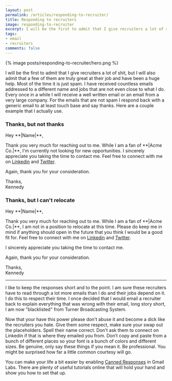 ```yaml
---
layout: post
permalink: /articles/responding-to-recruiter/
title: Responding to recruiters
image: responding-to-recruiter
excerpt: I will be the first to admit that I give recruiters a lot of shit, but I will also admit that a few of them are truly great at their job and have been a huge help.
tags:
- email
- recruiters
comments: false
---
```


<div class="hero">{% image posts/responding-to-recruiter/hero.png %}</div>

<p>I will be the first to admit that I give recruiters a lot of shit, but I will also admit that a few of them are truly great at their job and have been a huge help. Most of the time it is just spam. I have received countless emails addressed to a different name and jobs that are not even close to what I do. Every once in a while I will receive a well written email or an email from a very large company. For the emails that are not spam I respond back with a generic email to at least touch base and say thanks. Here are a couple example that I actually use.</p>

<h3>Thanks, but not thanks</h3>

<p>Hey **|Name|**,</p>

<p>Thank you very much for reaching out to me. While I am a fan of **|Acme Co.|**, I'm currently not looking for new opportunities. I sincerely appreciate you taking the time to contact me. Feel free to connect with me on <a href="http://www.linkedin.com/in/kennedysgarage">Linkedin</a> and <a href="https://twitter.com/kennedysgarage">Twitter</a>.</p>

<p>Again, thank you for your consideration.</p>

<p>Thanks,<br/>
Kennedy</p>

<h3>Thanks, but I can't relocate</h3>

<p>Hey **|Name|**,</p>

<p>Thank you very much for reaching out to me. While I am a fan of **|Acme Co.|**, I am not in a position to relocate at this time. Please do keep me in mind if anything should open in the future that you think I would be a good fit for. Feel free to connect with me on <a href="http://www.linkedin.com/in/kennedysgarage">Linkedin</a> and <a href="https://twitter.com/kennedysgarage">Twitter</a>.</p>

<p>I sincerely appreciate you taking the time to contact me.</p>

<p>Again, thank you for your consideration.</p>

<p>Thanks,<br/>
Kennedy</p>

<hr/>

<p>I like to keep the responses short and to the point. I am sure these recruiters have to read through a lot more emails than I do and their jobs depend on it. I do this to respect their time. I once decided that I would email a recruiter back to explain everything that was wrong with their email, long story short, I am now "blacklisted" from Turner Broadcasting System.</p>

<p>Now that your have this power please don't abuse it and become a dick like the recruiters you hate. Give them some respect, make sure your swap out the placeholders. Spell their name correct. Don't ask them to connect on Linkedin if that is where they emailed you from. Don’t copy and paste from a bunch of different places so your font is a bunch of colors and different sizes. Be genuine, only say these things if you mean it. Be professional. You might be surprised how far a little common courtesy will go.</p>

<p>You can make your life a bit easier by enabling <a href="http://gmailblog.blogspot.com/2008/10/new-in-labs-canned-responses.html">Canned Responses</a> in Gmail Labs. There are plenty of useful tutorials online that will hold your hand and show you how to set that up.</p>
